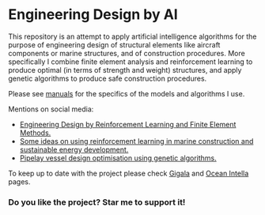 # Engineering Design by AI
This repository is an attempt to apply artificial intelligence algorithms for the purpose of engineering design of structural elements like aircraft components or marine structures, and of construction procedures. More specifically I combine finite element analysis and reinforcement learning to produce optimal (in terms of strength and weight) structures, and apply genetic algorithms to produce safe construction procedures.  

Please see  [manuals](https://github.com/gigatskhondia/Engineering_Design_by_Artificial_Intelligence/tree/master/design_by_reinforcement_learning_and_finite_element_analysis/manuals) for the specifics of the models and algorithms I use.

Mentions on social media:
* [Engineering Design by Reinforcement Learning and Finite Element Methods.](https://gigatskhondia.medium.com/engineering-design-by-reinforcement-learning-and-finite-element-methods-82eb57796424)
* [Some ideas on using reinforcement learning in marine construction and sustainable energy development.](https://gigatskhondia.medium.com/using-reinforcement-learning-in-marine-construction-and-sustainable-energy-development-b5f301fb2397)
* [Pipelay vessel design optimisation using genetic algorithms.](https://gigatskhondia.medium.com/pipelay-vessel-design-optimisation-using-genetic-algorithms-506aa04212f1)

To keep up to date with the project please check [Gigala](https://www.facebook.com/GigaTsk) and [Ocean Intella](https://www.facebook.com/ocean.intella) pages.

 
### Do you like the project? Star me to support it!

